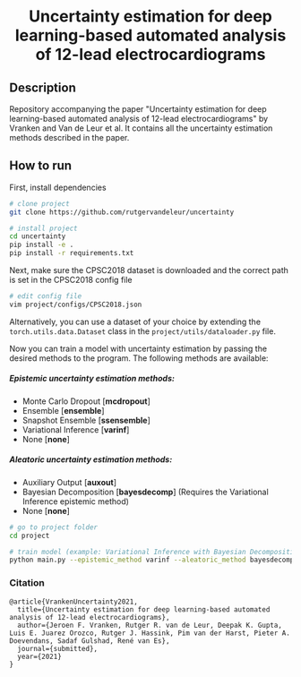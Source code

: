 <div align="center">    
 
# Uncertainty estimation for deep learning-based automated analysis of 12-lead electrocardiograms      

<!--
[![Paper](http://img.shields.io/badge/paper-arxiv.1001.2234-B31B1B.svg)](https://www.nature.com/articles/nature14539)
-->
 
</div>
 
## Description   
Repository accompanying the paper "Uncertainty estimation for deep learning-based automated analysis of 12-lead electrocardiograms" by Vranken and Van de Leur et al. It contains all the uncertainty estimation methods described in the paper. 

## How to run   
First, install dependencies   
```bash
# clone project   
git clone https://github.com/rutgervandeleur/uncertainty

# install project   
cd uncertainty
pip install -e .   
pip install -r requirements.txt
 ```
Next, make sure the CPSC2018 dataset is downloaded and the correct path is set in the CPSC2018 config file
```bash
# edit config file
vim project/configs/CPSC2018.json
```
Alternatively, you can use a dataset of your choice by extending the ```torch.utils.data.Dataset``` class in the ```project/utils/dataloader.py``` file.

Now you can train a model with uncertainty estimation by passing the desired methods to the program. The following methods are available:
##### Epistemic uncertainty estimation methods:
- Monte Carlo Dropout [**mcdropout**]
- Ensemble [**ensemble**]
- Snapshot Ensemble [**ssensemble**]
- Variational Inference [**varinf**]
- None [**none**]

##### Aleatoric uncertainty estimation methods:
- Auxiliary Output [**auxout**]
- Bayesian Decomposition [**bayesdecomp**] (Requires the Variational Inference epistemic method)
- None [**none**]

```bash
# go to project folder
cd project

# train model (example: Variational Inference with Bayesian Decomposition)   
python main.py --epistemic_method varinf --aleatoric_method bayesdecomp
```

### Citation   
```
@article{VrankenUncertainty2021,
  title={Uncertainty estimation for deep learning-based automated analysis of 12-lead electrocardiograms},
  author={Jeroen F. Vranken, Rutger R. van de Leur, Deepak K. Gupta, Luis E. Juarez Orozco, Rutger J. Hassink, Pim van der Harst, Pieter A. Doevendans, Sadaf Gulshad, René van Es},
  journal={submitted},
  year={2021}
}
```   
